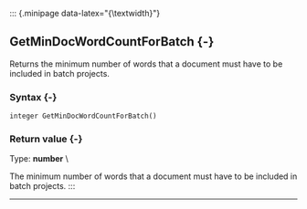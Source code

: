 ::: {.minipage data-latex="{\textwidth}"}
## GetMinDocWordCountForBatch {-}

Returns the minimum number of words that a document must have to be included in batch projects.

### Syntax {-}


```{sql}
integer GetMinDocWordCountForBatch()
```

### Return value {-}

Type: **number** \

The minimum number of words that a document must have to be included in batch projects.
:::

***
